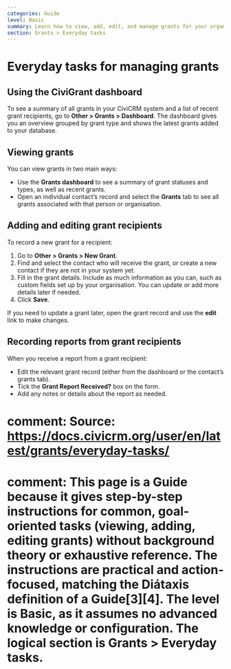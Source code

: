 ```yaml
---
categories: Guide
level: Basic
summary: Learn how to view, add, edit, and manage grants for your organisation in CiviCRM using straightforward, everyday steps.
section: Grants > Everyday tasks
---
```


# Everyday tasks for managing grants

## Using the CiviGrant dashboard

To see a summary of all grants in your CiviCRM system and a list of recent grant recipients, go to **Other > Grants > Dashboard**. The dashboard gives you an overview grouped by grant type and shows the latest grants added to your database.

## Viewing grants

You can view grants in two main ways:

- Use the **Grants dashboard** to see a summary of grant statuses and types, as well as recent grants.
- Open an individual contact’s record and select the **Grants** tab to see all grants associated with that person or organisation.

## Adding and editing grant recipients

To record a new grant for a recipient:

1. Go to **Other > Grants > New Grant**.
2. Find and select the contact who will receive the grant, or create a new contact if they are not in your system yet.
3. Fill in the grant details. Include as much information as you can, such as custom fields set up by your organisation. You can update or add more details later if needed.
4. Click **Save**.

If you need to update a grant later, open the grant record and use the **edit** link to make changes.

## Recording reports from grant recipients

When you receive a report from a grant recipient:

- Edit the relevant grant record (either from the dashboard or the contact’s grants tab).
- Tick the **Grant Report Received?** box on the form.
- Add any notes or details about the report as needed.

# comment: Source: https://docs.civicrm.org/user/en/latest/grants/everyday-tasks/
# comment: This page is a Guide because it gives step-by-step instructions for common, goal-oriented tasks (viewing, adding, editing grants) without background theory or exhaustive reference. The instructions are practical and action-focused, matching the Diátaxis definition of a Guide[3][4]. The level is Basic, as it assumes no advanced knowledge or configuration. The logical section is Grants > Everyday tasks.